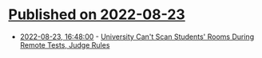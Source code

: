 # [Published on 2022-08-23](index.md)

* [2022-08-23, 16:48:00](https://yro.slashdot.org/story/22/08/23/1648243/university-cant-scan-students-rooms-during-remote-tests-judge-rules?utm_source=rss1.0mainlinkanon&utm_medium=feed) - [University Can't Scan Students' Rooms During Remote Tests, Judge Rules](https://yro.slashdot.org/story/22/08/23/1648243/university-cant-scan-students-rooms-during-remote-tests-judge-rules?utm_source=rss1.0mainlinkanon&utm_medium=feed)
